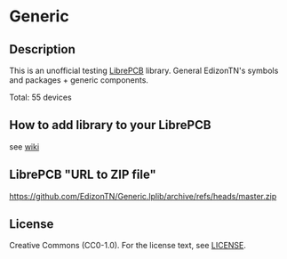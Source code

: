 # Generic

## Description

This is an unofficial testing [LibrePCB](https://librepcb.org) library. 
General EdizonTN's symbols and packages + generic components.

Total: 55 devices


## How to add library to your LibrePCB
see [wiki](../../wiki/)


## LibrePCB "URL to ZIP file"
https://github.com/EdizonTN/Generic.lplib/archive/refs/heads/master.zip


## License

Creative Commons (CC0-1.0). For the license text, see [LICENSE](LICENSE).
